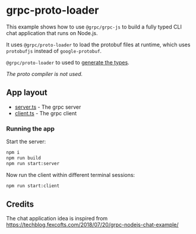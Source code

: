 # grpc-proto-loader

This example shows how to use `@grpc/grpc-js` to build a fully typed CLI chat application that runs on Node.js.

It uses `@grpc/proto-loader` to load the protobuf files at runtime, which uses `protobufjs` instead of `google-protobuf`. 

`@grpc/proto-loader` to used to [generate the  types](https://github.com/grpc/grpc-node/pull/1474).

_The proto compiler is not used._


## App layout

- [server.ts](./server.ts) - The grpc server
- [client.ts](./client.ts) - The grpc client

### Running the app

Start the server:

```bash
npm i
npm run build
npm run start:server
```

Now run the client within different terminal sessions:

```bash
npm run start:client
```

## Credits

The chat application idea is inspired from https://techblog.fexcofts.com/2018/07/20/grpc-nodejs-chat-example/
